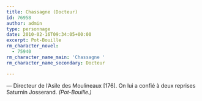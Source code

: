```yaml
---
title: Chassagne (Docteur)
id: 76958
author: admin
type: personnage
date: 2010-02-16T09:34:05+00:00
excerpt: Pot-Bouille
rm_character_novel:
  - 75940
rm_character_name_main: 'Chassagne '
rm_character_name_secondary: Docteur

---
```

— Directeur de l&rsquo;Asile des Moulineaux [176]. On lui a confié à deux reprises Saturnin Josserand. _(Pot-Bouille.)_